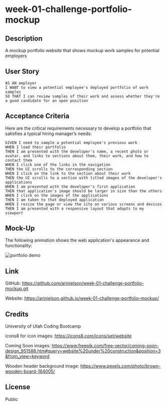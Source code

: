 # week-01-challenge-portfolio-mockup

## Description

A mockup portfolio website that shows mockup work samples for potential employers

## User Story

```
AS AN employer
I WANT to view a potential employee's deployed portfolio of work samples
SO THAT I can review samples of their work and assess whether they're a good candidate for an open position
```


## Acceptance Criteria

Here are the critical requirements necessary to develop a portfolio that satisfies a typical hiring manager’s needs:

```
GIVEN I need to sample a potential employee's previous work
WHEN I load their portfolio
THEN I am presented with the developer's name, a recent photo or avatar, and links to sections about them, their work, and how to contact them
WHEN I click one of the links in the navigation
THEN the UI scrolls to the corresponding section
WHEN I click on the link to the section about their work
THEN the UI scrolls to a section with titled images of the developer's applications
WHEN I am presented with the developer's first application
THEN that application's image should be larger in size than the others
WHEN I click on the images of the applications
THEN I am taken to that deployed application
WHEN I resize the page or view the site on various screens and devices
THEN I am presented with a responsive layout that adapts to my viewport
```


## Mock-Up

The following animation shows the web application's appearance and functionality:

![portfolio demo](./assets/css/02-advanced-css-homework-demo.gif)


## Link

GitHub: https://github.com/arinielson/week-01-challenge-portfolio-mockup.git

Website: https://arinielson.github.io/week-01-challenge-portfolio-mockup/


## Credits

University of Utah Coding Bootcamp

icons8 for icon images: https://icons8.com/icons/set/website

Coming Soon images: https://www.freepik.com/free-vector/coming-soon-design_951588.htm#query=website%20under%20construction&position=3&from_view=keyword

Wooden header background image: https://www.pexels.com/photo/brown-wooden-board-164005/ 


## License

Public
